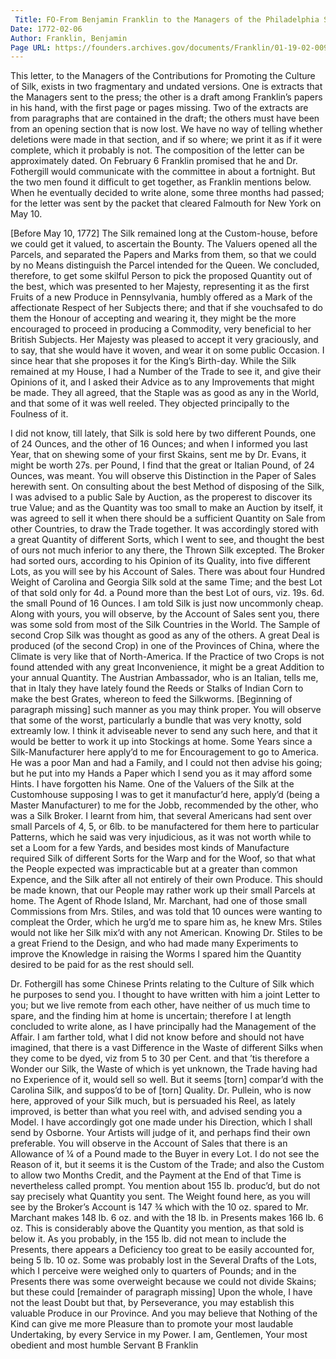```yaml
---
 Title: FO-From Benjamin Franklin to the Managers of the Philadelphia Silk Filature, [before 10 May 1772]: extracts
Date: 1772-02-06
Author: Franklin, Benjamin
Page URL: https://founders.archives.gov/documents/Franklin/01-19-02-0095
---
```


This letter, to the Managers of the Contributions for Promoting the Culture of Silk, exists in two fragmentary and undated versions. One is extracts that the Managers sent to the press; the other is a draft among Franklin’s papers in his hand, with the first page or pages missing. Two of the extracts are from paragraphs that are contained in the draft; the others must have been from an opening section that is now lost. We have no way of telling whether deletions were made in that section, and if so where; we print it as if it were complete, which it probably is not. The composition of the letter can be approximately dated. On February 6 Franklin promised that he and Dr. Fothergill would communicate with the committee in about a fortnight. But the two men found it difficult to get together, as Franklin mentions below. When he eventually decided to write alone, some three months had passed; for the letter was sent by the packet that cleared Falmouth for New York on May 10.
 
[Before May 10, 1772]
The Silk remained long at the Custom-house, before we could get it valued, to ascertain the Bounty. The Valuers opened all the Parcels, and separated the Papers and Marks from them, so that we could by no Means distinguish the Parcel intended for the Queen. We concluded, therefore, to get some skilful Person to pick the proposed Quantity out of the best, which was presented to her Majesty, representing it as the first Fruits of a new Produce in Pennsylvania, humbly offered as a Mark of the affectionate Respect of her Subjects there; and that if she vouchsafed to do them the Honour of accepting and wearing it, they might be the more encouraged to proceed in producing a Commodity, very beneficial to her British Subjects. Her Majesty was pleased to accept it very graciously, and to say, that she would have it woven, and wear it on some public Occasion. I since hear that she proposes it for the King’s Birth-day.
While the Silk remained at my House, I had a Number of the Trade to see it, and give their Opinions of it, and I asked their Advice as to any Improvements that might be made. They all agreed, that the Staple was as good as any in the World, and that some of it was well reeled. They objected principally to the Foulness of it.

I did not know, till lately, that Silk is sold here by two different Pounds, one of 24 Ounces, and the other of 16 Ounces; and when I informed you last Year, that on shewing some of your first Skains, sent me by Dr. Evans, it might be worth 27s. per Pound, I find that the great or Italian Pound, of 24 Ounces, was meant. You will observe this Distinction in the Paper of Sales herewith sent.
On consulting about the best Method of disposing of the Silk, I was advised to a public Sale by Auction, as the properest to discover its true Value; and as the Quantity was too small to make an Auction by itself, it was agreed to sell it when there should be a sufficient Quantity on Sale from other Countries, to draw the Trade together. It was accordingly stored with a great Quantity of different Sorts, which I went to see, and thought the best of ours not much inferior to any there, the Thrown Silk excepted. The Broker had sorted ours, according to his Opinion of its Quality, into five different Lots, as you will see by his Account of Sales. There was about four Hundred Weight of Carolina and Georgia Silk sold at the same Time; and the best Lot of that sold only for 4d. a Pound more than the best Lot of ours, viz. 19s. 6d. the small Pound of 16 Ounces. I am told Silk is just now uncommonly cheap. Along with yours, you will observe, by the Account of Sales sent you, there was some sold from most of the Silk Countries in the World.
The Sample of second Crop Silk was thought as good as any of the others. A great Deal is produced (of the second Crop) in one of the Provinces of China, where the Climate is very like that of North-America. If the Practice of two Crops is not found attended with any great Inconvenience, it might be a great Addition to your annual Quantity.
The Austrian Ambassador, who is an Italian, tells me, that in Italy they have lately found the Reeds or Stalks of Indian Corn to make the best Grates, whereon to feed the Silkworms.
[Beginning of paragraph missing] such manner as you may think proper. You will observe that some of the worst, particularly a bundle that was very knotty, sold extreamly low. I think it adviseable never to send any such here, and that it would be better to work it up into Stockings at home.
Some Years since a Silk-Manufacturer here apply’d to me for Encouragement to go to America. He was a poor Man and had a Family, and I could not then advise his going; but he put into my Hands a Paper which I send you as it may afford some Hints. I have forgotten his Name.
One of the Valuers of the Silk at the Customhouse supposing I was to get it manufactur’d here, apply’d (being a Master Manufacturer) to me for the Jobb, recommended by the other, who was a Silk Broker. I learnt from him, that several Americans had sent over small Parcels of 4, 5, or 6lb. to be manufactered for them here to particular Patterns, which he said was very injudicious, as it was not worth while to set a Loom for a few Yards, and besides most kinds of Manufacture required Silk of different Sorts for the Warp and for the Woof, so that what the People expected was impracticable but at a greater than common Expence, and the Silk after all not entirely of their own Produce. This should be made known, that our People may rather work up their small Parcels at home. The Agent of Rhode Island, Mr. Marchant, had one of those small Commissions from Mrs. Stiles, and was told that 10 ounces were wanting to compleat the Order, which he urg’d me to spare him as, he knew Mrs. Stiles would not like her Silk mix’d with any not American. Knowing Dr. Stiles to be a great Friend to the Design, and who had made many Experiments to improve the Knowledge in raising the Worms I spared him the Quantity desired to be paid for as the rest should sell.

Dr. Fothergill has some Chinese Prints relating to the Culture of Silk which he purposes to send you. I thought to have written with him a joint Letter to you; but we live remote from each other, have neither of us much time to spare, and the finding him at home is uncertain; therefore I at length concluded to write alone, as I have principally had the Management of the Affair.
I am farther told, what I did not know before and should not have imagined, that there is a vast Difference in the Waste of different Silks when they come to be dyed, viz from 5 to 30 per Cent. and that ’tis therefore a Wonder our Silk, the Waste of which is yet unknown, the Trade having had no Experience of it, would sell so well. But it seems [torn] compar’d with the Carolina Silk, and suppos’d to be of [torn] Quality.
Dr. Pullein, who is now here, approved of your Silk much, but is persuaded his Reel, as lately improved, is better than what you reel with, and advised sending you a Model. I have accordingly got one made under his Direction, which I shall send by Osborne. Your Artists will judge of it, and perhaps find their own preferable.
You will observe in the Account of Sales that there is an Allowance of ¼ of a Pound made to the Buyer in every Lot. I do not see the Reason of it, but it seems it is the Custom of the Trade; and also the Custom to allow two Months Credit, and the Payment at the End of that Time is nevertheless called prompt.
You mention about 155 lb. produc’d, but do not say precisely what Quantity you sent. The Weight found here, as you will see by the Broker’s Account is 147 ¾ which with the 10 oz. spared to Mr. Marchant makes 148 lb. 6 oz. and with the 18 lb. in Presents makes 166 lb. 6 oz. This is considerably above the Quantity you mention, as that sold is below it. As you probably, in the 155 lb. did not mean to include the Presents, there appears a Deficiency too great to be easily accounted for, being 5 lb. 10 oz. Some was probably lost in the Several Drafts of the Lots, which I perceive were weighed only to quarters of Pounds; and in the Presents there was some overweight because we could not divide Skains; but these could [remainder of paragraph missing]
Upon the whole, I have not the least Doubt but that, by Perseverance, you may establish this valuable Produce in our Province. And you may believe that Nothing of the Kind can give me more Pleasure than to promote your most laudable Undertaking, by every Service in my Power. I am, Gentlemen, Your most obedient and most humble Servant
B Franklin

